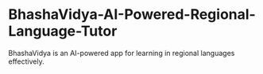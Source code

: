 # BhashaVidya-AI-Powered-Regional-Language-Tutor
BhashaVidya is an AI-powered app for learning in regional languages effectively.
